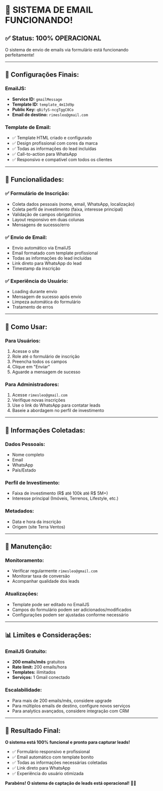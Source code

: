 # 🎉 SISTEMA DE EMAIL FUNCIONANDO!

## ✅ **Status: 100% OPERACIONAL**

O sistema de envio de emails via formulário está funcionando perfeitamente!

---

## 📧 **Configurações Finais:**

### **EmailJS:**

- **Service ID:** `gmailMessage`
- **Template ID:** `template_4m13d9p`
- **Public Key:** `qBifyS-ncgTggC0Co`
- **Email de destino:** `rimesleo@gmail.com`

### **Template de Email:**

- ✅ Template HTML criado e configurado
- ✅ Design profissional com cores da marca
- ✅ Todas as informações do lead incluídas
- ✅ Call-to-action para WhatsApp
- ✅ Responsivo e compatível com todos os clientes

---

## 🚀 **Funcionalidades:**

### **✅ Formulário de Inscrição:**

- Coleta dados pessoais (nome, email, WhatsApp, localização)
- Coleta perfil de investimento (faixa, interesse principal)
- Validação de campos obrigatórios
- Layout responsivo em duas colunas
- Mensagens de sucesso/erro

### **✅ Envio de Email:**

- Envio automático via EmailJS
- Email formatado com template profissional
- Todas as informações do lead incluídas
- Link direto para WhatsApp do lead
- Timestamp da inscrição

### **✅ Experiência do Usuário:**

- Loading durante envio
- Mensagem de sucesso após envio
- Limpeza automática do formulário
- Tratamento de erros

---

## 📱 **Como Usar:**

### **Para Usuários:**

1. Acesse o site
2. Role até o formulário de inscrição
3. Preencha todos os campos
4. Clique em "Enviar"
5. Aguarde a mensagem de sucesso

### **Para Administradores:**

1. Acesse `rimesleo@gmail.com`
2. Verifique novas inscrições
3. Use o link do WhatsApp para contatar leads
4. Baseie a abordagem no perfil de investimento

---

## 🎯 **Informações Coletadas:**

### **Dados Pessoais:**

- Nome completo
- Email
- WhatsApp
- País/Estado

### **Perfil de Investimento:**

- Faixa de investimento (R$ até 100k até R$ 5M+)
- Interesse principal (Imóveis, Terrenos, Lifestyle, etc.)

### **Metadados:**

- Data e hora da inscrição
- Origem (site Terra Ventos)

---

## 🔧 **Manutenção:**

### **Monitoramento:**

- Verificar regularmente `rimesleo@gmail.com`
- Monitorar taxa de conversão
- Acompanhar qualidade dos leads

### **Atualizações:**

- Template pode ser editado no EmailJS
- Campos do formulário podem ser adicionados/modificados
- Configurações podem ser ajustadas conforme necessário

---

## 📊 **Limites e Considerações:**

### **EmailJS Gratuito:**

- **200 emails/mês** gratuitos
- **Rate limit:** 200 emails/hora
- **Templates:** ilimitados
- **Serviços:** 1 Gmail conectado

### **Escalabilidade:**

- Para mais de 200 emails/mês, considere upgrade
- Para múltiplos emails de destino, configure novos serviços
- Para analytics avançados, considere integração com CRM

---

## 🎉 **Resultado Final:**

**O sistema está 100% funcional e pronto para capturar leads!**

- ✅ Formulário responsivo e profissional
- ✅ Email automático com template bonito
- ✅ Todas as informações necessárias coletadas
- ✅ Link direto para WhatsApp
- ✅ Experiência do usuário otimizada

**Parabéns! O sistema de captação de leads está operacional!** 🚀📧

